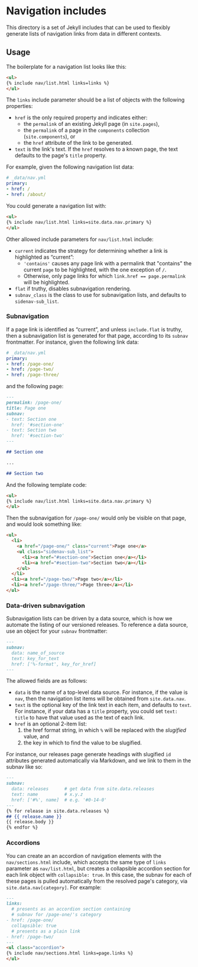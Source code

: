 # Navigation includes

This directory is a set of Jekyll includes that can be used to flexibly
generate lists of navigation links from data in different contexts.

## Usage

The boilerplate for a navigation list looks like this:

```html
<ul>
{% include nav/list.html links=links %}
</ul>
```

The `links` include parameter should be a list of objects with the
following properties:

* `href` is the only required property and indicates either:
  * the `permalink` of an existing Jekyll page (in `site.pages`),
  * the `permalink` of a page in the `components` collection (`site.components`), or
  * the `href` attribute of the link to be generated.
* `text` is the link's text. If the `href` resolves to a known page, the
  text defaults to the page's `title` property.

For example, given the following navigation list data:

```yaml
# _data/nav.yml
primary:
- href: /
- href: /about/
```

You could generate a navigation list with:

```html
<ul>
{% include nav/list.html links=site.data.nav.primary %}
</ul>
```

Other allowed include parameters for `nav/list.html` include:

* `current` indicates the strategy for determining whether a link is
  highlighted as “current”:
  * `'contains'` causes any page link with a permalink that "contains" the
    current `page` to be highlighted, with the one exception of `/`.
  * Otherwise, only page links for which `link.href == page.permalink` will
    be highlighted.
* `flat` if truthy, disables subnavigation rendering.
* `subnav_class` is the class to use for subnavigation lists, and defaults
  to `sidenav-sub_list`.

### Subnavigation

If a page link is identified as “current”, and unless `include.flat` is
truthy, then a subnavigation list is generated for that page, according to
its `subnav` frontmatter. For instance, given the following link data:

```yaml
# _data/nav.yml
primary:
- href: /page-one/
- href: /page-two/
- href: /page-three/
```

and the following page:

```markdown
---
permalink: /page-one/
title: Page one
subnav:
- text: Section one
  href: '#section-one'
- text: Section two
  href: '#section-two'
---

## Section one

...

## Section two
```

And the following template code:

```html
<ul>
{% include nav/list.html links=site.data.nav.primary %}
</ul>
```

Then the subnavigation for `/page-one/` would only be visible on that page,
and would look something like:

```html
<ul>
  <li>
    <a href="/page-one/" class="current">Page one</a>
    <ul class="sidenav-sub_list">
      <li><a href="#section-one">Section one</a></li>
      <li><a href="#section-two">Section two</a></li>
    </ul>
  </li>
  <li><a href="/page-two/">Page two</a></li>
  <li><a href="/page-three/">Page three</a></li>
</ul>
```

### Data-driven subnavigation

Subnavigation lists can be driven by a data source, which is how we automate
the listing of our versioned releases. To reference a data source, use an
object for your `subnav` frontmatter:

```markdown
---
subnav:
  data: name_of_source
  text: key_for_text
  href: ['%-format', key_for_href]
---
```

The allowed fields are as follows:

* `data` is the name of a top-level data source. For instance, if the value is
  `nav`, then the navigation list items will be obtained from `site.data.nav`.
* `text` is the optional key of the link text in each item, and defaults to
  `text`. For instance, if your data has a `title` property, you could set
  `text: title` to have that value used as the text of each link.
* `href` is an optional 2-item list:
  1. the href format string, in which `%` will be replaced with the _slugified_
     value, and
  1. the key in which to find the value to be slugified.


For instance, our releases page generate headings with slugified `id`
attributes generated automatically via Markdown, and we link to them in the
subnav like so:

```markdown
---
subnav:
  data: releases      # get data from site.data.releases
  text: name          # x.y.z
  href: ['#%', name]  # e.g. '#0-14-0'
---
{% for release in site.data.releases %}
## {{ release.name }}
{{ release.body }}
{% endfor %}
```


### Accordions

You can create an an accordion of navigation elements with the
`nav/sections.html` include, which accepts the same type of `links` parameter
as `nav/list.html`, but creates a collapsible accordion section for each link
object with `collapsible: true`. In this case, the subnav for each of these
pages is pulled automatically from the resolved page's category, via
`site.data.nav[category]`. For example:

```markdown
---
links:
  # presents as an accordion section containing 
  # subnav for /page-one/'s category
- href: /page-one/
  collapsible: true
  # presents as a plain link
- href: /page-two/
---
<ul class="accordion">
{% include nav/sections.html links=page.links %}
</ul>
```
